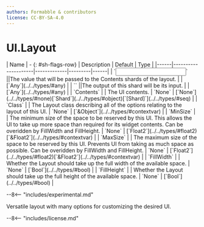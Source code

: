 ```yaml
---
authors: Formabble & contributors
license: CC-BY-SA-4.0
---
```



# UI.Layout

<div class="sh-parameters" markdown="1">
| Name | - {: #sh-flags-row} | Description | Default | Type |
|------|---------------------|-------------|---------|------|
| `<input>` ||The value that will be passed to the Contents shards of the layout. | | [`Any`](../../types/#any) |
| `<output>` ||The output of this shard will be its input. | | [`Any`](../../types/#any) |
| `Contents` |  | The UI contents. | `None` | [`None`](../../types/#none)[`Shard`](../../types/#object)[`[Shard]`](../../types/#seq) |
| `Class` |  | The Layout class describing all of the options relating to the layout of this UI. | `None` | [`&Object`](../../types/#contextvar) |
| `MinSize` |  | The minimum size of the space to be reserved by this UI. This allows the UI to take up more space than required for its widget contents. Can be overidden by FillWidth and FillHeight. | `None` | [`Float2`](../../types/#float2)[`&Float2`](../../types/#contextvar) |
| `MaxSize` |  | The maximum size of the space to be reserved by this UI. Prevents UI from taking as much space as possible. Can be overidden by FillWidth and FillHeight. | `None` | [`Float2`](../../types/#float2)[`&Float2`](../../types/#contextvar) |
| `FillWidth` |  | Whether the Layout should take up the full width of the available space. | `None` | [`Bool`](../../types/#bool) |
| `FillHeight` |  | Whether the Layout should take up the full height of the available space. | `None` | [`Bool`](../../types/#bool) |

</div>

--8<-- "includes/experimental.md"

Versatile layout with many options for customizing the desired UI.

--8<-- "includes/license.md"

